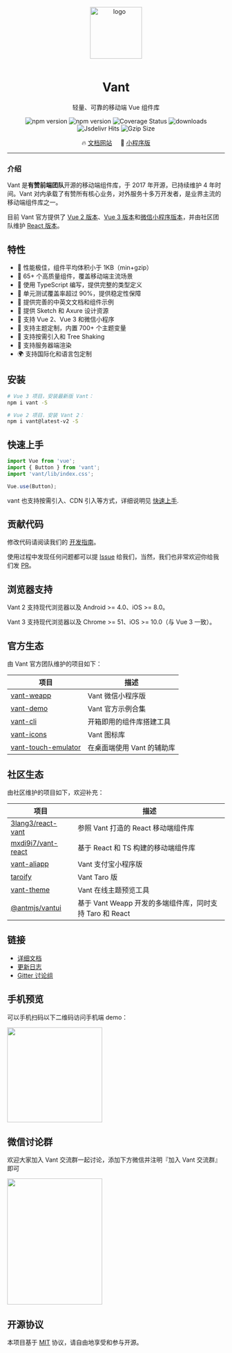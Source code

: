 <p align="center">
    <img alt="logo" src="https://img01.yzcdn.cn/vant/logo.png" width="120" style="margin-bottom: 10px;">
</p>

<h1 align="center">Vant</h1>

<p align="center">轻量、可靠的移动端 Vue 组件库</p>

<p align="center">
    <img src="https://img.shields.io/npm/v/vant.svg?style=flat-square" alt="npm version" />
    <img src="https://img.shields.io/github/workflow/status/youzan/vant/CI/dev?style=flat-square" alt="npm version" />
    <img src="https://img.shields.io/codecov/c/github/youzan/vant/dev.svg?style=flat-square&color=#4fc08d" alt="Coverage Status" />
    <img src="https://img.shields.io/npm/dm/vant.svg?style=flat-square&color=#4fc08d" alt="downloads" />
    <img src="https://img.shields.io/jsdelivr/npm/hm/vant?style=flat-square" alt="Jsdelivr Hits">
    <img src="https://img.badgesize.io/https://unpkg.com/vant/lib/vant.min.js?compression=gzip&style=flat-square&label=gzip%20size&color=#4fc08d" alt="Gzip Size" />
</p>

<p align="center">
  🔥 <a href="https://vant-contrib.gitee.io/vant">文档网站</a>
  &nbsp;
  &nbsp;
  🚀 <a href="https://github.com/youzan/vant-weapp" target="_blank">小程序版</a>
</p>

---

### 介绍

Vant 是**有赞前端团队**开源的移动端组件库，于 2017 年开源，已持续维护 4 年时间。Vant 对内承载了有赞所有核心业务，对外服务十多万开发者，是业界主流的移动端组件库之一。

目前 Vant 官方提供了 [Vue 2 版本](https://vant-contrib.gitee.io/vant/v2)、[Vue 3 版本](https://vant-contrib.gitee.io/vant)和[微信小程序版本](http://vant-contrib.gitee.io/vant-weapp)，并由社区团队维护 [React 版本](https://github.com/mxdi9i7/vant-react)。

## 特性

- 🚀 性能极佳，组件平均体积小于 1KB（min+gzip）
- 🚀 65+ 个高质量组件，覆盖移动端主流场景
- 💪 使用 TypeScript 编写，提供完整的类型定义
- 💪 单元测试覆盖率超过 90%，提供稳定性保障
- 📖 提供完善的中英文文档和组件示例
- 📖 提供 Sketch 和 Axure 设计资源
- 🍭 支持 Vue 2、Vue 3 和微信小程序
- 🍭 支持主题定制，内置 700+ 个主题变量
- 🍭 支持按需引入和 Tree Shaking
- 🍭 支持服务器端渲染
- 🌍 支持国际化和语言包定制

## 安装

```bash
# Vue 3 项目，安装最新版 Vant：
npm i vant -S

# Vue 2 项目，安装 Vant 2：
npm i vant@latest-v2 -S
```

## 快速上手

```js
import Vue from 'vue';
import { Button } from 'vant';
import 'vant/lib/index.css';

Vue.use(Button);
```

vant 也支持按需引入、CDN 引入等方式，详细说明见 [快速上手](https://vant-contrib.gitee.io/vant#/zh-CN/quickstart).

## 贡献代码

修改代码请阅读我们的 [开发指南](https://vant-contrib.gitee.io/vant/#/zh-CN/contribution)。

使用过程中发现任何问题都可以提 [Issue](https://github.com/youzan/vant/issues) 给我们，当然，我们也非常欢迎你给我们发 [PR](https://github.com/youzan/vant/pulls)。

## 浏览器支持

Vant 2 支持现代浏览器以及 Android >= 4.0、iOS >= 8.0。

Vant 3 支持现代浏览器以及 Chrome >= 51、iOS >= 10.0（与 Vue 3 一致）。

## 官方生态

由 Vant 官方团队维护的项目如下：

| 项目 | 描述 |
| --- | --- |
| [vant-weapp](https://github.com/youzan/vant-weapp) | Vant 微信小程序版 |
| [vant-demo](https://github.com/youzan/vant-demo) | Vant 官方示例合集 |
| [vant-cli](https://github.com/youzan/vant/tree/dev/packages/vant-cli) | 开箱即用的组件库搭建工具 |
| [vant-icons](https://github.com/youzan/vant/tree/dev/packages/vant-icons) | Vant 图标库 |
| [vant-touch-emulator](https://github.com/youzan/vant/tree/dev/packages/vant-touch-emulator) | 在桌面端使用 Vant 的辅助库 |

## 社区生态

由社区维护的项目如下，欢迎补充：

| 项目 | 描述 |
| --- | --- |
| [3lang3/react-vant](https://github.com/3lang3/react-vant) | 参照 Vant 打造的 React 移动端组件库 |
| [mxdi9i7/vant-react](https://github.com/mxdi9i7/vant-react) | 基于 React 和 TS 构建的移动端组件库 |
| [vant-aliapp](https://github.com/ant-move/Vant-Aliapp) | Vant 支付宝小程序版 |
| [taroify](https://gitee.com/mallfoundry/taroify) | Vant Taro 版 |
| [vant-theme](https://github.com/Aisen60/vant-theme) | Vant 在线主题预览工具 |
| [@antmjs/vantui](https://github.com/antmjs/vantui) | 基于 Vant Weapp 开发的多端组件库，同时支持 Taro 和 React |

## 链接

- [详细文档](https://vant-contrib.gitee.io/vant)
- [更新日志](https://vant-contrib.gitee.io/vant#/zh-CN/changelog)
- [Gitter 讨论组](https://gitter.im/vant-contrib/discuss?utm_source=share-link&utm_medium=link&utm_campaign=share-link)

## 手机预览

可以手机扫码以下二维码访问手机端 demo：

<img src="https://img01.yzcdn.cn/vant/preview_qrcode_20180528.png" width="220" height="220" >

## 微信讨论群

欢迎大家加入 Vant 交流群一起讨论，添加下方微信并注明『加入 Vant 交流群』即可

<img src="https://img01.yzcdn.cn/vant/wechat_20180606.png" width="220" height="292" >

## 开源协议

本项目基于 [MIT](https://zh.wikipedia.org/wiki/MIT%E8%A8%B1%E5%8F%AF%E8%AD%89) 协议，请自由地享受和参与开源。
